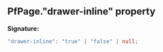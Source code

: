 ## PfPage."drawer-inline" property

**Signature:**

```typescript
"drawer-inline": "true" | "false" | null;
```
